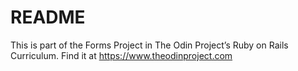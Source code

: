 # README

This is part of the Forms Project in The Odin Project’s Ruby on Rails Curriculum. 
Find it at https://www.theodinproject.com

<!-- This README would normally document whatever steps are necessary to get the
application up and running.

Things you may want to cover:

* Ruby version

* System dependencies

* Configuration

* Database creation

* Database initialization

* How to run the test suite

* Services (job queues, cache servers, search engines, etc.)

* Deployment instructions

* ... -->
